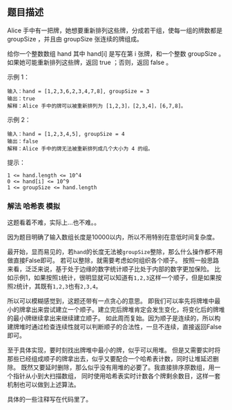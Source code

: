 ## 题目描述
Alice 手中有一把牌，她想要重新排列这些牌，分成若干组，使每一组的牌数都是 groupSize ，并且由 groupSize 张连续的牌组成。

给你一个整数数组 hand 其中 hand[i] 是写在第 i 张牌，和一个整数 groupSize 。如果她可能重新排列这些牌，返回 true ；否则，返回 false 。

示例 1：
```
输入：hand = [1,2,3,6,2,3,4,7,8], groupSize = 3
输出：true
解释：Alice 手中的牌可以被重新排列为 [1,2,3]，[2,3,4]，[6,7,8]。
```
示例 2：
```
输入：hand = [1,2,3,4,5], groupSize = 4
输出：false
解释：Alice 手中的牌无法被重新排列成几个大小为 4 的组。
```

提示：
```
1 <= hand.length <= 10^4
0 <= hand[i] <= 10^9
1 <= groupSize <= hand.length
```

### 解法 哈希表 模拟
这题看着不难，实际上…也不难。。

因为题目明确了输入数组长度是10000以内，所以不用特别在意低时间复杂度。

最开始，显而易见的，若`hand`的长度无法被`groupSize`整除，那么什么操作都不用做直接False即可。
若可以整除，就需要考虑如何组织各个顺子。
按照一般思路来看，泛泛来说，基于处于边缘的数字统计顺子比处于内部的数字更加保险。
比如示例1，如果按照`1`统计，很明显就可以知道有`1,2,3`这样一个顺子，但是如果按照`2`统计，其既有`1,2,3`也有`2,3,4`。

所以可以模糊感觉到，这题还带有一点贪心的意思。
即我们可以率先将牌堆中最小的牌拿出来尝试建立一个顺子。建立完后牌堆肯定会发生变化，将变化后的牌堆的最小牌继续拿出来继续建立顺子。
如此周而复始。因为顺子是连续的，所以构建牌堆时通过检查连续性就可以判断顺子的合法性，一旦不连续，直接返回False即可。

至于具体实现，要时刻找出牌堆中最小的牌，似乎可以用堆。
但是又需要实时将那些已经组成顺子的牌拿出去，似乎又要配合一个哈希表计数，同时让堆延迟删除。
既然又要延时删除，那么似乎没有用堆的必要了。我直接排序原数组，用一个指针从小到大扫描数组，
同时使用哈希表实时计数各个牌剩余数目，这样一套机制也可以做到上述算法。

具体的一些注释写在代码里了。